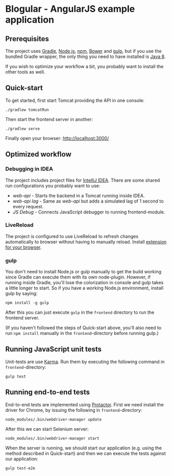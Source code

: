 # Blogular - AngularJS example application

## Prerequisites

The project uses [Gradle](http://www.gradle.org/), [Node.js](http://nodejs.org/), [npm](https://www.npmjs.org/),
[Bower](http://bower.io/) and [gulp](http://gulpjs.com/), but if you use the bundled Gradle wrapper, the only
thing you need to have installed is [Java 8](http://www.oracle.com/technetwork/java/javase/downloads/).

If you wish to optimize your workflow a bit, you probably want to install the other tools as well.

## Quick-start

To get started, first start Tomcat providing the API in one console:

    ./gradlew tomcatRun

Then start the frontend server in another:

    ./gradlew serve

Finally open your browser: [http://localhost:3000/](http://localhost:3000/)

## Optimized workflow

### Debugging in IDEA

The project includes project files for [IntelliJ IDEA](http://www.jetbrains.com/idea/). There are
some shared run configurations you probably want to use:

  - _web-api_ - Starts the backend in a Tomcat running inside IDEA.
  - _web-api lag_ - Same as _web-api_ but adds a simulated lag of 1 second to every request.
  - _JS Debug_ - Connects JavaScript debugger to running frontend-module.

### LiveReload

The project is configured to use LiveReload to refresh changes automatically to browser without having
to manually reload. Install [extension for your browser](http://feedback.livereload.com/knowledgebase/articles/86242-how-do-i-install-and-use-the-browser-extensions).

### gulp

You don't need to install Node.js or gulp manually to get the build working since Gradle can execute them
with its own node-plugin. However, if running inside Gradle, you'll lose the colorization in console and
gulp takes a little longer to start. So if you have a working Node.js environment, install gulp by saying:

    npm install -g gulp

After this you can just execute `gulp` in the `frontend` directory to run the frontend server.

(If you haven't followed the steps of Quick-start above, you'll also need to run `npm install` manually
in the `frontend`-directory before running gulp.)

## Running JavaScript unit tests

Unit-tests are use [Karma](http://karma-runner.github.io/). Run them by executing the following command
in `frontend`-directory:

    gulp test

## Running end-to-end tests

End-to-end tests are implemented using [Protactor](https://github.com/angular/protractor). First we need
install the driver for Chrome, by issuing the following in `frontend`-directory:

    node_modules/.bin/webdriver-manager update

After this we can start Selenium server:

    node_modules/.bin/webdriver-manager start

When the server is running, we should start our application (e.g. using the method described in Quick-start)
and then we can execute the tests against our application:

    gulp test-e2e
